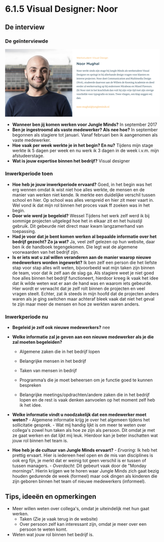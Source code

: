 # 6.1.5 Visual Designer: Noor

## De interview

### De geïnterviewde

![Noor Mughal](../../.gitbook/assets/medewerker_noor.png)

* **Wanneer ben jij komen werken voor Jungle Minds?** In september 2017 
* **Ben je ingestroomd als vaste medewerker? Als nee hoe?** In september begonnen als stagiere tot januari. Vanaf februari ben ik aangenomen als vaste medewerker. 
* **Hoe vaak per week werkte je in het begin? En nu?** Tijdens mijn stage werkte ik 5 dagen per week en nu werk ik 3 dagen in de week i.v.m. mijn afstudeerstage. 
* **Wat is jouw expertise binnen het bedrijf?** Visual designer

### Inwerkperiode toen

* **Hoe heb je jouw inwerkperiode ervaard?** Goed, in het begin was het erg wennen omdat ik wist niet hoe alles werkte, de mensen en de manier van werken niet kende. Ik merkte een duidelijke verschil tussen school en hier. Op school was alles verspreid en hier zit meer vaart in. Wel vond ik dat mijn rol binnen het proces vaak ff zoeken was in het begin. 
* **Door wie werd je begeleid?** Wessel Tijdens het werk zelf werd ik bij sommige projecten uitgelegd hoe het in elkaar zit en het huisstijl gebruik. Dit gebeurde niet direct maar kwam langzamerhand van toepassing. 
* **Had je voor dat je bent komen werken al bepaalde informatie over het bedrijf gezocht? Zo ja wat?** Ja, veel zelf gelezen op hun website, daar ben ik de handboek tegengekomen. Die legt wat de algemene voorwaarden van het bedrijf zijn. 
* **Is er iets wat u zal willen veranderen aan de manier waarop nieuwe medewerkers worden ingewerkt?** Ik ben zelf een person die het liefste stap voor stap alles wilt weten, bijvoorbeeld wat mijn taken zijn binnen de team, voor dat ik zelf aan de slag ga. Als stagiere weet je niet goed hoe alles binnen het bedrijf functioneert, hierdoor kreeg ik vaak het idee dat ik wilde weten wat er aan de hand was en waarom iets gebeurde. Hier wordt er verwacht dat je zelf rolt binnen de projecten en veel vragen steelt. Echter, zat ik steeds in mijn hoofd dat de projecten anders waren als je ging switchen maar achteraf bleek vaak dat niet het geval te zijn maar meer de mensen en hoe ze werkten waren anders.

### Inwerkperiode nu

* **Begeleid je zelf ook nieuwe medewerkers?** nee 
* **Welke informatie zal je geven aan een nieuwe medewerker als je die zal moeten begeleiden?**  
  - Algemene zaken die in het bedrijf lopen

  - Belangrijke mensen in het bedrijf

  - Taken van mensen in bedrijf

  - Programma’s die je moet beheersen om je functie goed te kunnen bespreken

  - Belangrijke meetings/opdrachten/andere zaken die in het bedrijf lopen en de rest is vaak denken aanvoelen op het moment zelf heb ik het idee.  

* **Welke informatie vindt u noodzakelijk dat een medewerker moet weten?** - Algemene informatie krijg je over het algemeen tijdens het sollicitatie gesprek. - Wat mij handig lijkt is om meer te weten over collega's zowel hun taken als hoe ze zijn als persoon. Dit omdat je met ze gaat werken en dat lijkt mij leuk. Hierdoor kan je beter inschatten wat jouw rol binnen het team is. 
* **Hoe heb je de cultuur van Jungle Minds ervaart?** - _Ervaring_: Ik heb het prettig ervaart. Hier is iedereen heel open en de mis van disciplines is ook erg fijn, je merkt dat er weinig tot geen verschil is er tussen of tussen managers. - _Overdacht_: Dit gebeurt vaak door de "Monday mornings". Hierin krijgen we te horen waar Jungle Minds zich gaat bezig houden gedurende de week \(formeel\) maar ook dingen als kinderen die zijn geboren binnen het team of nieuwe medewerkers \(informeel\). 

## Tips, ideeën en opmerkingen

* Meer willen weten over collega's, omdat je uiteindelijk met hun gaat werken.
  * Taken \(Zie je vaak terug in de website\)
  * Over persoon zelf kan interessant zijn, omdat je meer over een persoon te weten komt. 
* Weten wat jouw rol binnen het bedrijf is.


